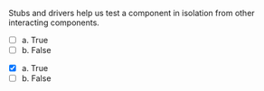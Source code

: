 <panel header=":lock::key: True or False?">
<question>

Stubs and drivers help us test a component in isolation from other interacting components.

- [ ] a. True
- [ ] b. False

<div slot="answer">

- [x] a. True
- [ ] b. False

</div>
</question>
</panel>
